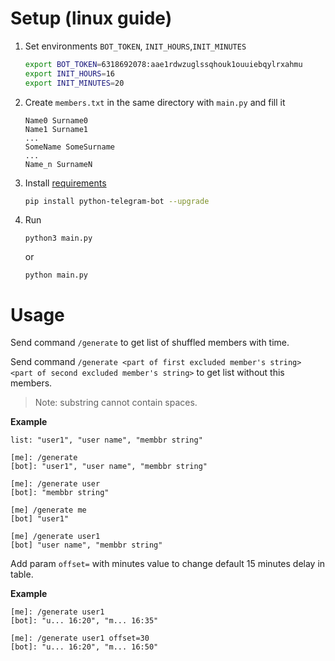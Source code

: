 # Setup (linux guide)
1. Set environments `BOT_TOKEN`, `INIT_HOURS`,`INIT_MINUTES`
    ```bash
    export BOT_TOKEN=6318692078:aae1rdwzuglssqhouk1ouuiebqylrxahmu
    export INIT_HOURS=16
    export INIT_MINUTES=20
    ```
2. Create `members.txt` in the same directory with `main.py` and fill it
    ```
    Name0 Surname0
    Name1 Surname1
    ...
    SomeName SomeSurname
    ...
    Name_n SurnameN
    ```
3. Install [requirements](https://github.com/python-telegram-bot/python-telegram-bot)
   ```bash
   pip install python-telegram-bot --upgrade
   ```
4. Run
   ```bush
   python3 main.py
   ```
   or
   ```bush
   python main.py
   ```
   
# Usage
   Send command `/generate` to get list of shuffled members with time.
   
   Send command `/generate <part of first excluded member's string> <part of second excluded member's string>` to get list without this members.

   > Note: substring cannot contain spaces.
   
   **Example**
   ```
   list: "user1", "user name", "membbr string"
   
   [me]: /generate 
   [bot]: "user1", "user name", "membbr string"
   
   [me]: /generate user
   [bot]: "membbr string"
   
   [me] /generate me
   [bot] "user1"
   
   [me] /generate user1
   [bot] "user name", "membbr string"
   ```

   Add param `offset=` with minutes value to change default 15 minutes delay in table.
   
   **Example**
   ```
   [me]: /generate user1
   [bot]: "u... 16:20", "m... 16:35"
   
   [me]: /generate user1 offset=30
   [bot]: "u... 16:20", "m... 16:50" 
   ```